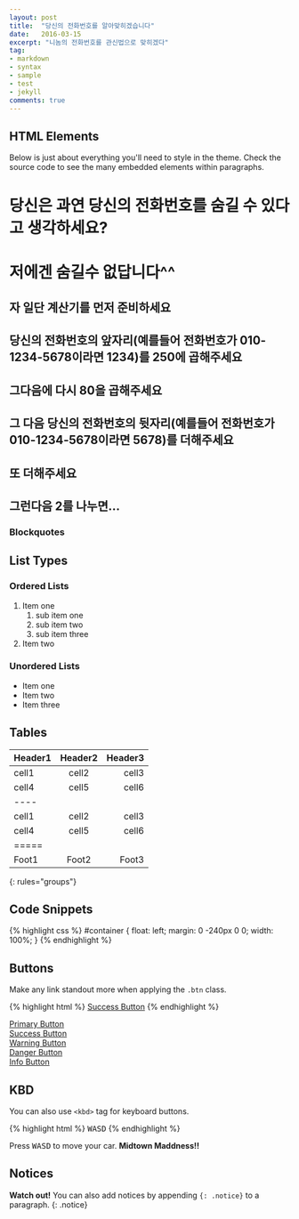 ```yaml
---
layout: post
title:  "당신의 전화번호를 알아맞히겠습니다"
date:   2016-03-15
excerpt: "니놈의 전화번호를 관신법으로 맞히겠다"
tag:
- markdown 
- syntax
- sample
- test
- jekyll
comments: true
---
```


## HTML Elements

Below is just about everything you'll need to style in the theme. Check the source code to see the many embedded elements within paragraphs.

# 당신은 과연 당신의 전화번호를 숨길 수 있다고 생각하세요?

# 저에겐 숨길수 없답니다^^

## 자 일단 계산기를 먼저 준비하세요

## 당신의 전화번호의 앞자리(예를들어 전화번호가 010-1234-5678이라면 1234)를 250에 곱해주세요

## 그다음에 다시 80을 곱해주세요

## 그 다음 당신의 전화번호의 뒷자리(예를들어 전화번호가 010-1234-5678이라면 5678)를 더해주세요

## 또 더해주세요

## 그런다음 2를 나누면...

### Blockquotes

## List Types

### Ordered Lists

1. Item one
   1. sub item one
   2. sub item two
   3. sub item three
2. Item two

### Unordered Lists

* Item one
* Item two
* Item three

## Tables

| Header1 | Header2 | Header3 |
|:--------|:-------:|--------:|
| cell1   | cell2   | cell3   |
| cell4   | cell5   | cell6   |
|----
| cell1   | cell2   | cell3   |
| cell4   | cell5   | cell6   |
|=====
| Foot1   | Foot2   | Foot3
{: rules="groups"}

## Code Snippets

{% highlight css %}
#container {
  float: left;
  margin: 0 -240px 0 0;
  width: 100%;
}
{% endhighlight %}

## Buttons

Make any link standout more when applying the `.btn` class.

{% highlight html %}
<a href="#" class="btn btn-success">Success Button</a>
{% endhighlight %}

<div markdown="0"><a href="#" class="btn">Primary Button</a></div>
<div markdown="0"><a href="#" class="btn btn-success">Success Button</a></div>
<div markdown="0"><a href="#" class="btn btn-warning">Warning Button</a></div>
<div markdown="0"><a href="#" class="btn btn-danger">Danger Button</a></div>
<div markdown="0"><a href="#" class="btn btn-info">Info Button</a></div>

## KBD

You can also use `<kbd>` tag for keyboard buttons.

{% highlight html %}
<kbd>W</kbd><kbd>A</kbd><kbd>S</kbd><kbd>D</kbd>
{% endhighlight %}

Press <kbd>W</kbd><kbd>A</kbd><kbd>S</kbd><kbd>D</kbd> to move your car. **Midtown Maddness!!**

## Notices

**Watch out!** You can also add notices by appending `{: .notice}` to a paragraph.
{: .notice}
